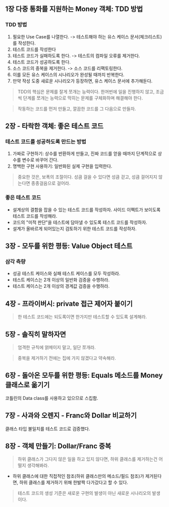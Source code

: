 ## 1장 다중 통화를 지원하는 Money 객체: TDD 방법
### TDD 방법
1. 필요한 Use Case를 나열한다. -> 테스트해야 하는 유스 케이스 문서(체크리스트)를 작성한다.
2. 테스트 코드를 작성한다
3. 테스트 코드가 실패하도록 한다. -> 테스트의 컴파일 오류를 제거한다.
4. 테스트 코드가 성공하도록 한다.
5. 소스 코드의 중복을 제거한다. -> 소스 코드를 리팩토링한다.
6. 이를 모든 유스 케이스의 시나리오가 완성될 때까지 반복한다.
7. 만약 작성 도중 새로운 시나리오가 등장하면, 유스 케이스 문서에 추가해둔다.

> TDD의 핵심은 문제를 잘게 쪼개는 능력이다.
> 한꺼번에 일을 진행하지 않고, 조금씩 단계를 쪼개는 능력으로 막히는 문제를 구체화하며 해결해야 한다.

> 작동하는 코드를 먼저 만들고, 깔끔한 코드를 그 다음으로 만들자.

## 2장 - 타락한 객체: 좋은 테스트 코드

### 테스트 코드를 성공하도록 만드는 방법
1. 가짜로 구현하기: 상수를 반환하게 만들고, 진짜 코드를 얻을 때까지 단계적으로 상수를 변수로 바꾸어 간다.
2. 명백한 구현 사용하기: 일반화된 실제 구현을 입력한다.

> 중요한 것은, 보폭의 조절이다.
> 성큼 걸을 수 있다면 성큼 걷고, 성큼 걸어지지 않는다면 종종걸음으로 걸어라.
 
### 좋은 테스트 코드
- 설계상의 결함을 잡을 수 있는 테스트 코드를 작성하자. 사이드 이펙트가 보이도록 테스트 코드를 작성해라.
- 코드의 "미적 판단"을 테스트에 담아낼 수 있도록 테스트 코드를 작성하자.
- 설계가 올바르게 되어있는지 검토하기 위한 테스트 코드를 작성하자.


## 3장 - 모두를 위한 평등: Value Object 테스트
### 삼각 측량
- 성공 테스트 케이스와 실패 테스트 케이스를 모두 작성하라.
- 테스트 케이스는 2개 이상의 일반화 검증을 수행하라.
- 테스트 케이스는 2개 이상의 경계값 검증을 수행하라.

## 4장 - 프라이버시: private 접근 제어자 붙이기
> 한 테스트 코드에는 되도록이면 한가지만 테스트할 수 있도록 설계해라.


## 5장 - 솔직히 말하자면
> 엄격한 규칙에 얽메이지 말고, 일단 쪼개라.

> 중복을 제거하기 전에는 집에 가지 않겠다고 약속해라.


## 6장 - 돌아온 모두를 위한 평등: Equals 메소드를 Money 클래스로 옮기기
코틀린의 Data class를 사용하고 있으므로 스킵함.

## 7장 - 사과와 오렌지 - Franc와 Dollar 비교하기
클래스 타입 불일치를 테스트 코드로 검증했다.

## 8장 - 객체 만들기: Dollar/Franc 중복
> 하위 클래스가 그다지 않은 일을 하고 있지 않다면, 하위 클래스를 제거하는건 어떨지 생각해봐라.
- 하위 클래스에 대한 직접적인 참조(하위 클래스만의 메소드/필드 참조)가 제거된다면, 하위 클래스를 제거하기 위해 한발짝 다가갔다고 할 수 있다.
> 테스트 코드의 생성 기준은 새로운 구현의 발생이 아닌 새로운 시나리오의 발생이다.